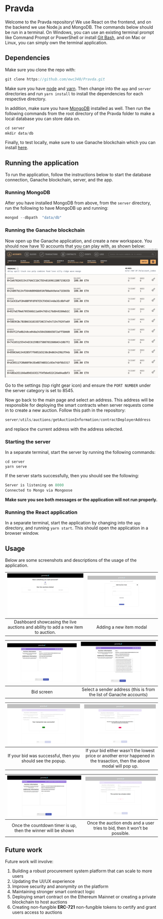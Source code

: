 # Pravda
Welcome to the Pravda repository! We use React on the frontend, and on the backend we use Node.js and MongoDB. The commands below should be run in a terminal. On Windows, you can use an existing terminal prompt like Command Prompt or PowerShell or install [Git Bash](https://gitforwindows.org/), and on Mac or Linux, you can simply own the terminal application.

## Dependencies
Make sure you clone the repo with:
```c
git clone https://github.com/ewc340/Pravda.git
```
Make sure you have [node](https://nodejs.org/en/download/) and [yarn](https://classic.yarnpkg.com/en/docs/install).
Then change into the `app` and `server` directories and run `yarn install` to install the dependencies for each respective directory.

In addition, make sure you have [MongoDB](https://docs.mongodb.com/guides/server/install/) installed as well. Then run the following commands from the root directory of the Pravda folder to make a local database you can store data on.

```c
cd server
mkdir data/db
```

Finally, to test locally, make sure to use Ganache blockchain which you can install [here](https://www.trufflesuite.com/ganache).

## Running the application
To run the application, follow the instructions below to start the database connection, Ganache blockchain, server, and the app.

### Running MongoDB 
After you have installed MongoDB from above, from the `server` directory, run the following to have MongoDB up and running:

```c
mongod --dbpath  "data/db"
```
### Running the Ganache blockchain
Now open up the Ganache application, and create a new workspace. You should now have 10 accounts that you can play with, as shown below:
![Ganache](screenshots/ganache.png)
 
Go to the settings (top right gear icon) and ensure the `PORT NUMBER` under the server category is set to 8545. 

Now go back to the main page and select an address. This address will be responsible for deploying the smart contracts when server requests come in to create a new auction. Follow this path in the repository:
```c
server/utils/auctions/getAuctionInformation/contractDeployerAddress
```
and replace the current address with the address selected.

### Starting the server
In a separate terminal, start the server by running the following commands:

```
cd server
yarn serve
```
If the server starts successfully, then you should see the following:
```c
Server is listening on 8000
Connected to Mongo via Mongoose
```
**Make sure you see both messages or the application will not run properly.**

### Running the React application
In a separate terminal, start the application by changing into the `app` directory, and running `yarn start`. This should open the application in a browser window.

## Usage
Below are some screenshots and descriptions of the usage of the application.

| ![Dashboard](screenshots/dashboard.png)  | ![Add new item](screenshots/add-new-item.png) |
|:---:|:---:|
| Dashboard showcasing the live auctions and ability to add a new item to auction. | Adding a new item modal |

| ![Bid](screenshots/bid.png)  | ![Select sender address](screenshots/select-sender-address.png) |
|:---:|:---:|
| Bid screen | Select a sender address (this is from the list of Ganache accounts) |

| ![Bid successful](screenshots/bid-successful.png)  | ![Bid Error](screenshots/bid-error.png) |
|:---:|:---:|
| If your bid was successful, then you should see the popup. | If your bid either wasn't the lowest price or another error happened in the trasaction, then the above modal will pop up. |

| ![Winner](screenshots/winner.png)  | ![Auction End](screenshots/auction-end.png) |
|:---:|:---:|
| Once the countdown timer is up, then the winner will be shown | Once the auction ends and a user tries to bid, then it won't be possible. |

## Future work
Future work will involve:
1. Building a robust procurement system platform that can scale to more users
2. Updating the UI/UX experience 
3. Improve security and anonymity on the platform
4. Maintaining stronger smart contract logic
5. Deploying smart contract on the Ethereum Mainnet or creating a private blockchain to host auctions
6. Creating non-fungible **ERC-721** non-fungible tokens to certify and grant users access to auctions
